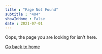 ```yaml
---
title : "Page Not Found"
subtitle : "404"
showInHome : False
date : 2021-07-01
---
```


Oops, the page you are looking for isn't here.


[Go back to home](/)

